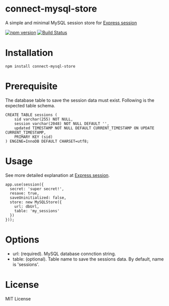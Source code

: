 # connect-mysql-store

A simple and minimal MySQL session store for [Express session](https://github.com/expressjs/session)

[![npm version](https://img.shields.io/npm/v/connect-mysql-store.svg)](https://www.npmjs.com/package/connect-mysql-store)
[![Build Status](https://travis-ci.org/xuefengwang/connect-mysql-store.svg?branch=master)](https://travis-ci.org/xuefengwang/connect-mysql-store)

# Installation

```
npm install connect-mysql-store
```

# Prerequisite

The database table to save the session data must exist. Following is the expected table schema.

```
CREATE TABLE sessions (
    sid varchar(255) NOT NULL,
    session varchar(2048) NOT NULL DEFAULT '',
    updated TIMESTAMP NOT NULL DEFAULT CURRENT_TIMESTAMP ON UPDATE CURRENT_TIMESTAMP,
    PRIMARY KEY (sid)
) ENGINE=InnoDB DEFAULT CHARSET=utf8;
```

# Usage

See more detailed explanation at [Express session](https://github.com/expressjs/session). 

```
app.use(session({
  secret: 'super secret!',
  resave: true,
  saveUninitialized: false,
  store: new MySQLStore({
    url: dbUrl,
    table: 'my_sessions'
  })
}));
```

# Options

  - url: (required). MySQL database connction string.
  - table: (optional). Table name to save the sessions data. By default, name is 'sessions'. 
  
# License

MIT License
